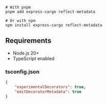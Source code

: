 ```shell
# With pnpm
pnpm add express-cargo reflect-metadata

# Or with npm
npm install express-cargo reflect-metadata

```

## Requirements

- Node.js 20+
- TypeScript enabled


### tsconfig.json
```json
{
    "experimentalDecorators": true,
    "emitDecoratorMetadata": true
}
```